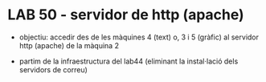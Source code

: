 # LAB 50 - servidor de http (apache)


- objectiu: accedir des de les màquines 4 (text) o, 3 i 5 (gràfic) al servidor http (apache) de la màquina 2

- partim de la infraestructura del lab44 (eliminant la instal·lació dels servidors de correu)


